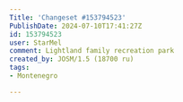 ```yaml
---
Title: 'Changeset #153794523'
PublishDate: 2024-07-10T17:41:27Z
id: 153794523
user: StarMel
comment: Lightland family recreation park
created_by: JOSM/1.5 (18700 ru)
tags:
- Montenegro

---
```

